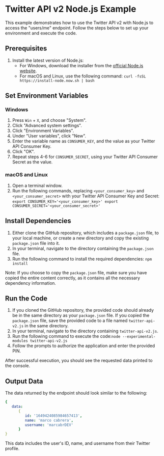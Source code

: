 # Twitter API v2 Node.js Example

This example demonstrates how to use the Twitter API v2 with Node.js to access the "users/me" endpoint. Follow the steps below to set up your environment and execute the code.

## Prerequisites

1. Install the latest version of Node.js:
   - For Windows, download the installer from the [official Node.js website](https://nodejs.org/en/download/).
   - For macOS and Linux, use the following command:
``` curl -fsSL https://install-node.now.sh | bash  ```

## Set Environment Variables

### Windows

1. Press `Win` + `X`, and choose "System".
2. Click "Advanced system settings".
3. Click "Environment Variables".
4. Under "User variables", click "New".
5. Enter the variable name as `CONSUMER_KEY`, and the value as your Twitter API Consumer Key.
6. Click "OK".
7. Repeat steps 4-6 for `CONSUMER_SECRET`, using your Twitter API Consumer Secret as the value.

### macOS and Linux

1. Open a terminal window.
2. Run the following commands, replacing `<your_consumer_key>` and `<your_consumer_secret>` with your Twitter API Consumer Key and Secret: ```export CONSUMER_KEY='<your_consumer_key>'
export CONSUMER_SECRET='<your_consumer_secret>'```


## Install Dependencies

1. Either clone the GitHub repository, which includes a `package.json` file, to your local machine, or create a new directory and copy the existing `package.json` file into it.
2. In your terminal, navigate to the directory containing the `package.json` file.
3. Run the following command to install the required dependencies: ```npm install```

Note: If you choose to copy the `package.json` file, make sure you have copied the entire content correctly, as it contains all the necessary dependency information.



## Run the Code

1. If you cloned the GitHub repository, the provided code should already be in the same directory as your `package.json` file. If you copied the `package.json` file, save the provided code to a file named `twitter-api-v2.js` in the same directory.
2. In your terminal, navigate to the directory containing `twitter-api-v2.js`.
3. Run the following command to execute the code:```node --experimental-modules twitter-api-v2.js```
4. Follow the prompts to authorize the application and enter the provided PIN.

After successful execution, you should see the requested data printed to the console.

## Output Data

The data returned by the endpoint should look similar to the following:
```yaml
{
   data: 
      {
         id: '1649424085984657413',
         name: 'marco cabrera',
         username: 'marcabrDEV'
      }
}
```

This data includes the user's ID, name, and username from their Twitter profile.

